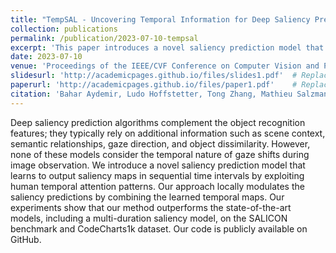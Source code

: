 ```yaml
---
title: "TempSAL - Uncovering Temporal Information for Deep Saliency Prediction"
collection: publications
permalink: /publication/2023-07-10-tempsal
excerpt: 'This paper introduces a novel saliency prediction model that learns to output saliency maps in sequential time intervals by exploiting human temporal attention patterns.'
date: 2023-07-10
venue: 'Proceedings of the IEEE/CVF Conference on Computer Vision and Pattern Recognition'
slidesurl: 'http://academicpages.github.io/files/slides1.pdf'  # Replace with actual URL if available
paperurl: 'http://academicpages.github.io/files/paper1.pdf'    # Replace with actual URL if available
citation: 'Bahar Aydemir, Ludo Hoffstetter, Tong Zhang, Mathieu Salzmann, Sabine Süsstrunk. (2023). &quot;TempSAL - Uncovering Temporal Information for Deep Saliency Prediction.&quot; <i>Proceedings of the IEEE/CVF Conference on Computer Vision and Pattern Recognition</i>. 6461-6470.'
---
```


Deep saliency prediction algorithms complement the object recognition features; they typically rely on additional information such as scene context, semantic relationships, gaze direction, and object dissimilarity. However, none of these models consider the temporal nature of gaze shifts during image observation. We introduce a novel saliency prediction model that learns to output saliency maps in sequential time intervals by exploiting human temporal attention patterns. Our approach locally modulates the saliency predictions by combining the learned temporal maps. Our experiments show that our method outperforms the state-of-the-art models, including a multi-duration saliency model, on the SALICON benchmark and CodeCharts1k dataset. Our code is publicly available on GitHub.
